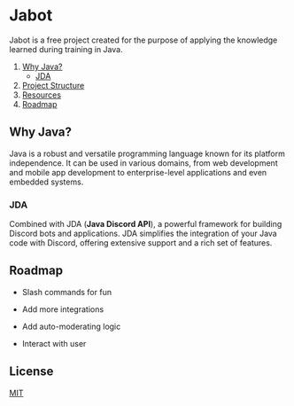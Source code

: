 
# Jabot 

Jabot is a free project created for the purpose of applying the knowledge learned during training in Java.


1. [Why Java?](#Java)
    - [JDA](#jda)
2. [Project Structure](#project-structure)
3. [Resources](#resources)
4. [Roadmap](#roadmap)

## Why Java? <a name="#Java"></a>
Java is a robust and versatile programming language known for its platform independence. It can be used in various domains, from web development and mobile app development to enterprise-level applications and even embedded systems.

### JDA <a name="#jda-"></a>
Combined with JDA (**Java Discord API**), a powerful framework for building Discord bots and applications. 
JDA simplifies the integration of your Java code with Discord, offering extensive support and a rich set of features.


## Roadmap <a name="#roadmap-"></a>

- Slash commands for fun 

- Add more integrations

- Add auto-moderating logic

- Interact with user





## License

[MIT](https://choosealicense.com/licenses/mit/)
